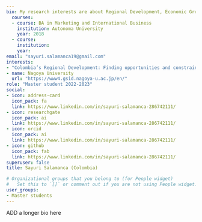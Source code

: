```yaml
---
bio: My research interests are about Regional Development, Economic Growth, and Inequality.  
  courses:
  - course: BA in Marketing and International Business
    institution: Autonoma University
    year: 2018
  - course:
    institution:
    year:
email: "sayuri.salamanca19@gmail.com"
interests:
- "Colombia’s Regional Development: Finding opportunities and constrains for Sustainable Development"
- name: Nagoya University
  url: "https://www4.gsid.nagoya-u.ac.jp/en/"
role: "Master student 2022-2023"
social:
- icon: address-card
  icon_pack: fa
  link: https://www.linkedin.com/in/sayuri-salamanca-286742111/
- icon: researchgate
  icon_pack: ai
  link: https://www.linkedin.com/in/sayuri-salamanca-286742111/
- icon: orcid
  icon_pack: ai
  link: https://www.linkedin.com/in/sayuri-salamanca-286742111/
- icon: github
  icon_pack: fab
  link: https://www.linkedin.com/in/sayuri-salamanca-286742111/
superuser: false
title: Sayuri Salamanca (Colombia)

# Organizational groups that you belong to (for People widget)
#   Set this to `[]` or comment out if you are not using People widget.
user_groups:
- Master students
---
```


ADD a longer bio here
